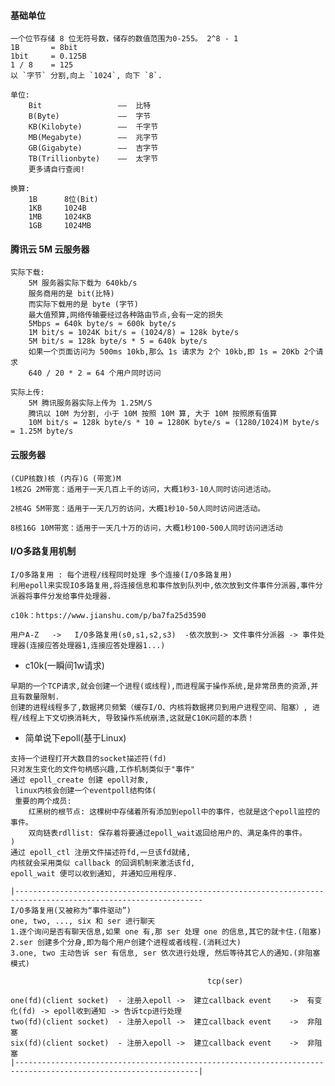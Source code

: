 #### 基础单位
    一个位节存储 8 位无符号数，储存的数值范围为0-255。 2^8 - 1
    1B       = 8bit
    1bit     = 0.125B
    1 / 8    = 125
    以 `字节` 分割,向上 `1024`, 向下 `8`.
    
    单位:
        Bit                 ——  比特
        B(Byte)             ——  字节
        KB(Kilobyte)        ——  千字节
        MB(Megabyte)        ——  兆字节
        GB(Gigabyte)        ——  吉字节
        TB(Trillionbyte)    ——  太字节
        更多请自行查阅!
        
    换算:
        1B      8位(Bit)
        1KB     1024B 
        1MB     1024KB 
        1GB     1024MB 

#### 腾讯云 5M 云服务器
    实际下载:    
        5M 服务器实际下载为 640kb/s
        服务商用的是 bit(比特)
        而实际下载用的是 byte (字节)
        最大值预算,网络传输要经过各种路由节点,会有一定的损失
        5Mbps = 640k byte/s ≈ 600k byte/s
        1M bit/s = 1024K bit/s = (1024/8) = 128k byte/s
        5M bit/s = 128k byte/s * 5 = 640k byte/s
        如果一个页面访问为 500ms 10kb,那么 1s 请求为 2个 10kb,即 1s = 20Kb 2个请求
        640 / 20 * 2 = 64 个用户同时访问  
    
    实际上传:
        5M 腾讯服务器实际上传为 1.25M/S
        腾讯以 10M 为分割, 小于 10M 按照 10M 算, 大于 10M 按照原有值算
        10M bit/s = 128k byte/s * 10 = 1280K byte/s = (1280/1024)M byte/s = 1.25M byte/s
        
        
#### 云服务器
    (CUP核数)核 (内存)G (带宽)M
    1核2G 2M带宽：适用于一天几百上千的访问，大概1秒3-10人同时访问进活动。
    
    2核4G 5M带宽：适用于一天几万的访问，大概1秒10-50人同时访问进活动。
    
    8核16G 10M带宽：适用于一天几十万的访问，大概1秒100-500人同时访问进活动
    
#### I/O多路复用机制
    I/O多路复用 : 每个进程/线程同时处理 多个连接(I/O多路复用)
    利用epoll来实现IO多路复用,将连接信息和事件放到队列中,依次放到文件事件分派器,事件分派器将事件分发给事件处理器.
    
    c10k：https://www.jianshu.com/p/ba7fa25d3590
    
    用户A-Z   ->   I/O多路复用(s0,s1,s2,s3)  -依次放到-> 文件事件分派器 -> 事件处理器(连接应答处理器1,连接应答处理器1...)

* c10k(一瞬间1w请求)
~~~
早期的一个TCP请求,就会创建一个进程(或线程),而进程属于操作系统,是非常昂贵的资源,并且有数量限制.
创建的进程线程多了,数据拷贝频繁（缓存I/O、内核将数据拷贝到用户进程空间、阻塞）, 进程/线程上下文切换消耗大, 导致操作系统崩溃,这就是C10K问题的本质！
~~~  
  
* 简单说下epoll(基于Linux)
~~~
支持一个进程打开大数目的socket描述符(fd)
只对发生变化的文件句柄感兴趣,工作机制类似于"事件"
通过 epoll_create 创建 epoll对象,
 linux内核会创建一个eventpoll结构体(
 重要的两个成员:
    红黑树的根节点: 这棵树中存储着所有添加到epoll中的事件，也就是这个epoll监控的事件。
    双向链表rdllist: 保存着将要通过epoll_wait返回给用户的、满足条件的事件。  
)
通过 epoll_ctl 注册文件描述符fd,一旦该fd就绪,
内核就会采用类似 callback 的回调机制来激活该fd, 
epoll_wait 便可以收到通知, 并通知应用程序.

|----------------------------------------------------------------------------------------------------------------
I/O多路复用(又被称为“事件驱动”)
one, two, ..., six 和 ser 进行聊天
1.逐个询问是否有聊天信息,如果 one 有,那 ser 处理 one 的信息,其它的就卡住.(阻塞)
2.ser 创建多个分身,即为每个用户创建个进程或者线程.(消耗过大)
3.one, two 主动告诉 ser 有信息, ser 依次进行处理, 然后等待其它人的通知.(非阻塞模式)

                                            tcp(ser)

one(fd)(client socket)  - 注册入epoll ->  建立callback event    ->  有变化(fd) -> epoll收到通知 -> 告诉tcp进行处理
two(fd)(client socket)  - 注册入epoll ->  建立callback event    ->  非阻塞 
six(fd)(client socket)  - 注册入epoll ->  建立callback event    ->  非阻塞
|---------------------------------------------------------------------------------------------------------------|
~~~